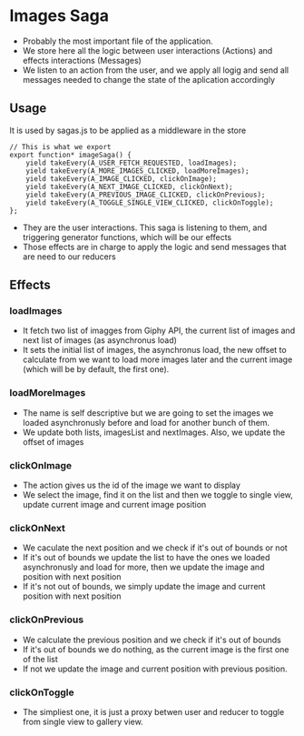 # Images Saga

- Probably the most important file of the application.
- We store here all the logic between user interactions (Actions) and effects interactions (Messages)
- We listen to an action from the user, and we apply all logig and send all messages needed to change the state of the aplication accordingly

## Usage
It is used by sagas.js to be applied as a middleware in the store

```
// This is what we export
export function* imageSaga() {
    yield takeEvery(A_USER_FETCH_REQUESTED, loadImages);
    yield takeEvery(A_MORE_IMAGES_CLICKED, loadMoreImages);
    yield takeEvery(A_IMAGE_CLICKED, clickOnImage);
    yield takeEvery(A_NEXT_IMAGE_CLICKED, clickOnNext);
    yield takeEvery(A_PREVIOUS_IMAGE_CLICKED, clickOnPrevious);
    yield takeEvery(A_TOGGLE_SINGLE_VIEW_CLICKED, clickOnToggle);
};
```

- They are the user interactions. This saga is listening to them, and triggering generator functions, which will be our effects
- Those effects are in charge to apply the logic and send messages that are need to our reducers

## Effects
### loadImages

- It fetch two list of imagges from Giphy API, the current list of images and next list of images (as asynchronus load)
- It sets the initial list of images, the asynchronus load, the new offset to calculate from we want to load more images later and the current image (which will be by default, the first one).

### loadMoreImages

- The name is self descriptive but we are going to set the images we loaded asynchronusly before and load for another bunch of them.
- We update both lists, imagesList and nextImages. Also, we update the offset of images

### clickOnImage

- The action gives us the id of the image we want to display
- We select the image, find it on the list and then we toggle to single view, update current image and current image position

### clickOnNext

- We caculate the next position and we check if it's out of bounds or not
- If it's out of bounds we update the list to have the ones we loaded asynchronusly and load for more, then we update the image and position with next position
- If it's not out of bounds, we simply update the image and current position with next position

### clickOnPrevious
- We calculate the previous position and we check if it's out of bounds
- If it's out of bounds we do nothing, as the current image is the first one of the list
- If not we update the image and current position with previous position.

### clickOnToggle

- The simpliest one, it is just a proxy betwen user and reducer to toggle from single view to gallery view.

